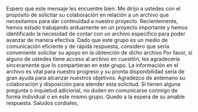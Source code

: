 Espero que este mensaje les encuentre bien. Me dirijo a ustedes con el propósito de solicitar su colaboración en relación a un archivo que necesitamos para dar continuidad a nuestro proyecto.
Recientemente, hemos estado trabajando arduamente en un proyecto importante y hemos identificado la necesidad de contar con un archivo específico para poder avanzar de manera efectiva. Dado que este grupo es un medio de comunicación eficiente y de rápida respuesta, considero que sería conveniente solicitar su apoyo en la obtención de dicho archivo
Por favor, si alguno de ustedes tiene acceso al archivo en cuestión, les agradecería sinceramente que lo compartieran en este grupo. La información  en el archivo es vital para nuestro progreso y su pronta disponibilidad sería de gran ayuda para alcanzar nuestros objetivos.
Agradezco de antemano su colaboración y disposición para atender esta solicitud. Si tienen alguna pregunta o inquietud adicional, no duden en comunicarse conmigo de forma individual o en este mismo grupo.
Quedo a la espera de su amable respuesta.
Saludos cordiales,
    